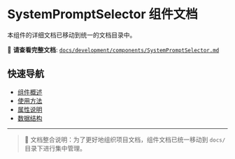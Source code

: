 # SystemPromptSelector 组件文档

本组件的详细文档已移动到统一的文档目录中。

📖 **请查看完整文档**: [`docs/development/components/SystemPromptSelector.md`](../../../docs/development/components/SystemPromptSelector.md)

## 快速导航

- [组件概述](../../../docs/development/components/SystemPromptSelector.md#概述)
- [使用方法](../../../docs/development/components/SystemPromptSelector.md#使用方法)
- [属性说明](../../../docs/development/components/SystemPromptSelector.md#属性说明)
- [数据结构](../../../docs/development/components/SystemPromptSelector.md#数据结构)

---
> 📁 文档整合说明：为了更好地组织项目文档，组件文档已统一移动到 `docs/` 目录下进行集中管理。
